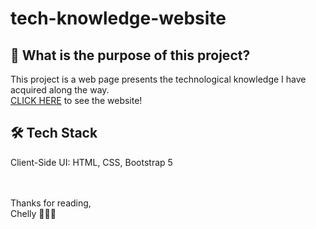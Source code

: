 ﻿# tech-knowledge-website

## 🤔 What is the purpose of this project?
This project is a web page presents the technological knowledge I have acquired along the way.<br/>
[CLICK HERE](http://tech-knowledge-website.s3-website-eu-west-1.amazonaws.com/) to see the website!<br/>

## 🛠 Tech Stack
Client-Side UI: HTML, CSS, Bootstrap 5
<br/><br/>

<br/>
Thanks for reading,
<br/>
Chelly 👩🏻‍💻
